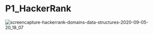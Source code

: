 # P1_HackerRank
![screencapture-hackerrank-domains-data-structures-2020-09-05-20_18_07](https://user-images.githubusercontent.com/61020578/92316303-89500d80-efb7-11ea-83c5-c563dca4ac6b.png)
